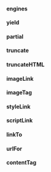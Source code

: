 #### engines
#### yield
#### partial
#### truncate
#### truncateHTML
#### imageLink
#### imageTag
#### styleLink
#### scriptLink
#### linkTo
#### urlFor
#### contentTag
